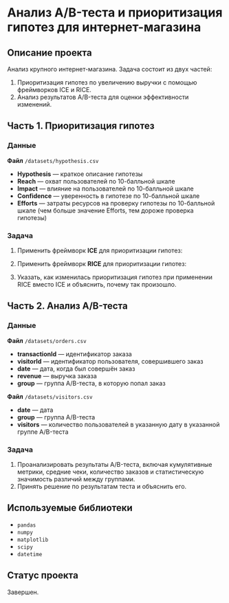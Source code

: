 # Анализ A/B-теста и приоритизация гипотез для интернет-магазина

## Описание проекта

Анализ крупного интернет-магазина. Задача состоит из двух частей:
1. Приоритизация гипотез по увеличению выручки с помощью фреймворков ICE и RICE.
2. Анализ результатов A/B-теста для оценки эффективности изменений.

## Часть 1. Приоритизация гипотез

### Данные

**Файл** `/datasets/hypothesis.csv`

- **Hypothesis** — краткое описание гипотезы
- **Reach** — охват пользователей по 10-балльной шкале
- **Impact** — влияние на пользователей по 10-балльной шкале
- **Confidence** — уверенность в гипотезе по 10-балльной шкале
- **Efforts** — затраты ресурсов на проверку гипотезы по 10-балльной шкале (чем больше значение Efforts, тем дороже проверка гипотезы)

### Задача

1. Применить фреймворк **ICE** для приоритизации гипотез:

2. Применить фреймворк **RICE** для приоритизации гипотез:

3. Указать, как изменилась приоритизация гипотез при применении RICE вместо ICE и объяснить, почему так произошло.

## Часть 2. Анализ A/B-теста

### Данные

**Файл** `/datasets/orders.csv`

- **transactionId** — идентификатор заказа
- **visitorId** — идентификатор пользователя, совершившего заказ
- **date** — дата, когда был совершён заказ
- **revenue** — выручка заказа
- **group** — группа A/B-теста, в которую попал заказ

**Файл** `/datasets/visitors.csv`

- **date** — дата
- **group** — группа A/B-теста
- **visitors** — количество пользователей в указанную дату в указанной группе A/B-теста

### Задача

1. Проанализировать результаты A/B-теста, включая кумулятивные метрики, средние чеки, количество заказов и статистическую значимость различий между группами. 
2. Принять решение по результатам теста и объяснить его.

## Используемые библиотеки

- `pandas`
- `numpy`
- `matplotlib`
- `scipy`
- `datetime` 

## Статус проекта

Завершен.
